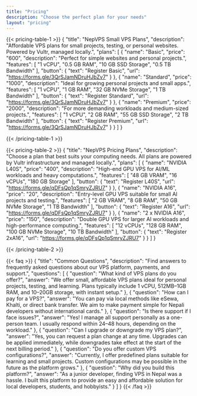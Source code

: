 ```yaml
---
title: "Pricing"
description: "Choose the perfect plan for your needs"
layout: "pricing"
---
```


{{< pricing-table-1 >}}
{
  "title": "NepVPS Small VPS Plans",
  "description": "Affordable VPS plans for small projects, testing, or personal websites. Powered by Vultr, managed locally.",
  "plans": [
    {
      "name": "Basic",
      "price": "600",
      "description": "Perfect for simple websites and personal projects.",
      "features": [
        "1 vCPU",
        "0.5 GB RAM",
        "10 GB SSD Storage",
        "0.5 TB Bandwidth"
      ],
      "button": {
        "text": "Register Basic",
        "url": "https://forms.gle/3QrSJamNDruHJbZv7"
      }
    },
    {
      "name": "Standard",
      "price": "1000",
      "description": "Ideal for growing personal projects and small apps.",
      "features": [
        "1 vCPU",
        "1 GB RAM",
        "32 GB NVMe Storage",
        "1 TB Bandwidth"
      ],
      "button": {
        "text": "Register Standard",
        "url": "https://forms.gle/3QrSJamNDruHJbZv7"
      }
    },
    {
      "name": "Premium",
      "price": "2000",
      "description": "For more demanding workloads and medium-sized projects.",
      "features": [
        "1 vCPU",
        "2 GB RAM",
        "55 GB SSD Storage",
        "2 TB Bandwidth"
      ],
      "button": {
        "text": "Register Premium",
        "url": "https://forms.gle/3QrSJamNDruHJbZv7"
      }
    }
  ]
}

{{< /pricing-table-1 >}}

<div class="mt-16"></div>

{{< pricing-table-2 >}}
{
  "title": "NepVPS Pricing Plans",
  "description": "Choose a plan that best suits your computing needs. All plans are powered by Vultr infrastructure and managed locally.",
  "plans": [
    {
      "name": "NVIDIA L40S",
      "price": "400",
      "description": "High-end GPU VPS for AI/ML workloads and heavy computations.",
      "features": [
        "48 GB VRAM",
        "16 vCPUs",
        "180 GB Storage"
      ],
      "button": {
        "text": "Register L40S",
        "url": "https://forms.gle/qDFsQp1qSmryZJRU7"
      }
    },
    {
      "name": "NVIDIA A16",
      "price": "20",
      "description": "Entry-level GPU VPS suitable for small AI projects and testing.",
      "features": [
        "2 GB VRAM",
        "8 GB RAM",
        "50 GB NVMe Storage",
        "1 TB Bandwidth"
      ],
      "button": {
        "text": "Register A16",
        "url": "https://forms.gle/qDFsQp1qSmryZJRU7"
      }
    },
    {
      "name": "2 x NVIDIA A16",
      "price": "150",
      "description": "Double GPU VPS for larger AI workloads and high-performance computing.",
      "features": [
        "12 vCPUs",
        "128 GB RAM",
        "100 GB NVMe Storage",
        "10 TB Bandwidth"
      ],
      "button": {
        "text": "Register 2xA16",
        "url": "https://forms.gle/qDFsQp1qSmryZJRU7"
      }
    }
  ]
}

{{< /pricing-table-2 >}}

{{< faq >}}
{
    "title": "Common Questions",
    "description": "Find answers to frequently asked questions about our VPS platform, payments, and support.",
    "questions": [
        {
            "question": "What kind of VPS plans do you offer?",
            "answer": "We offer small, affordable VPS plans ideal for personal projects, testing, and learning. Plans typically include 1 vCPU, 512MB–1GB RAM, and 10–20GB storage, with instant setup."
        },
        {
            "question": "How can I pay for a VPS?",
            "answer": "You can pay via local methods like eSewa, Khalti, or direct bank transfer. We aim to make payment simple for Nepali developers without international cards."
        },
        {
            "question": "Is there support if I face issues?",
            "answer": "Yes! I manage all support personally as a one-person team. I usually respond within 24–48 hours, depending on the workload."
        },
        {
            "question": "Can I upgrade or downgrade my VPS plan?",
            "answer": "Yes, you can request a plan change at any time. Upgrades can be applied immediately, while downgrades take effect at the start of the next billing period."
        },
        {
            "question": "Do you offer custom VPS configurations?",
            "answer": "Currently, I offer predefined plans suitable for learning and small projects. Custom configurations may be possible in the future as the platform grows."
        },
        {
            "question": "Why did you build this platform?",
            "answer": "As a junior developer, finding VPS in Nepal was a hassle. I built this platform to provide an easy and affordable solution for local developers, students, and hobbyists."
        }
    ]
}
{{< /faq >}}
